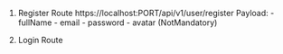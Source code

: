 1) Register Route
    https://localhost:PORT/api/v1/user/register
        Payload: 
            - fullName
            - email
            - password
            - avatar (NotMandatory)

2) Login Route
    